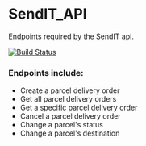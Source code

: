 # SendIT_API

Endpoints required by the SendIT api.

[![Build Status](https://travis-ci.org/ezrogha/SendIT_API.svg?branch=ft-user-create-accounts-162051028)](https://travis-ci.org/ezrogha/SendIT_API)

### Endpoints include:
- Create a parcel delivery order
- Get all parcel delivery orders
- Get a specific parcel delivery order
- Cancel a parcel delivery order
- Change a parcel's status
- Change a parcel's destination
